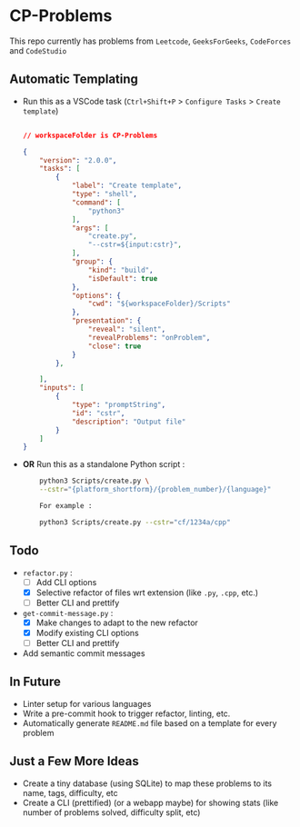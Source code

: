 # CP-Problems

This repo currently has problems from `Leetcode`, `GeeksForGeeks`, `CodeForces`
and `CodeStudio`

## Automatic Templating 

- Run this as a VSCode task (`Ctrl+Shift+P` > `Configure Tasks` > `Create template`)

    ```json

    // workspaceFolder is CP-Problems

    {
        "version": "2.0.0",
        "tasks": [
            {
                "label": "Create template",
                "type": "shell",
                "command": [
                    "python3"
                ],
                "args": [
                    "create.py",
                    "--cstr=${input:cstr}",
                ],
                "group": {
                    "kind": "build",
                    "isDefault": true
                },
                "options": {
                    "cwd": "${workspaceFolder}/Scripts"
                },
                "presentation": {
                    "reveal": "silent",
                    "revealProblems": "onProblem",
                    "close": true
                }
            },

        ],
        "inputs": [
            {
                "type": "promptString",
                "id": "cstr",
                "description": "Output file"
            }
        ]
    }


    ```


- **OR** Run this as a standalone Python script :

    ```bash
        python3 Scripts/create.py \
        --cstr="{platform_shortform}/{problem_number}/{language}"

        For example :

        python3 Scripts/create.py --cstr="cf/1234a/cpp"

    ```

## Todo

- `refactor.py` :
    - [ ] Add CLI options 
    - [x] Selective refactor of files wrt extension (like `.py`, `.cpp`, etc.)
    - [ ] Better CLI and prettify

- `get-commit-message.py` :
    - [x] Make changes to adapt to the new refactor
    - [x] Modify existing CLI options 
    - [ ] Better CLI and prettify

- Add semantic commit messages

## In Future

- Linter setup for various languages
- Write a pre-commit hook to trigger refactor, linting, etc.
- Automatically generate `README.md` file based on a template for every problem

## Just a Few More Ideas

- Create a tiny database (using SQLite) to map these problems to its name, tags, difficulty, etc
- Create a CLI (prettified) (or a webapp maybe) for showing stats (like number of problems solved, difficulty split, etc) 


